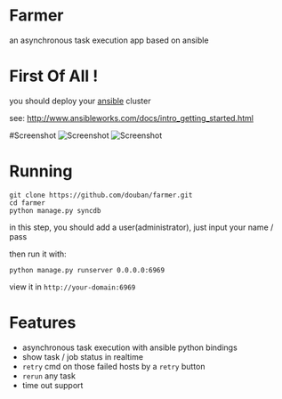 Farmer
======

an asynchronous task execution app based on ansible

# First Of All !

you should deploy your [ansible](https://github.com/ansible/ansible) cluster

see: http://www.ansibleworks.com/docs/intro_getting_started.html

#Screenshot
![Screenshot](https://raw.github.com/douban/farmer/master/farmer/static/images/farmer-home.png)
![Screenshot](https://raw.github.com/douban/farmer/master/farmer/static/images/farmer-detail.png)

# Running

```
git clone https://github.com/douban/farmer.git
cd farmer
python manage.py syncdb
```

in this step, you should add a user(administrator), just input your name / pass

then run it with:

```
python manage.py runserver 0.0.0.0:6969
```

view it in `http://your-domain:6969`

# Features
* asynchronous task execution with ansible python bindings
* show task / job status in realtime
* `retry` cmd on those failed hosts by a `retry` button
* `rerun` any task
* time out support

